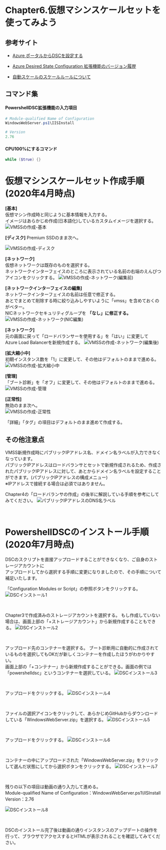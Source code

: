 # Chapter6.仮想マシンスケールセットを使ってみよう

## 参考サイト

- [Azure ポータルからDSCを設定する](https://docs.microsoft.com/ja-jp/azure/virtual-machines/extensions/dsc-overview#azure-portal-functionality)

- [Azure Desired State Configuration 拡張機能のバージョン履歴](https://docs.microsoft.com/ja-jp/powershell/scripting/dsc/getting-started/azuredscexthistory?view=powershell-7)

- [自動スケールのスケールルールについて](https://docs.microsoft.com/ja-jp/archive/blogs/jpcie/1315)

## コマンド集

#### PowershellDSC拡張機能の入力項目
```powershell
# Module-qualified Name of Configuration
WindowsWebServer.ps1\IISInstall

# Version
2.76
```

#### CPU100%にするコマンド

```powershell
while ($true) {}
```

# 仮想マシンスケールセット作成手順(2020年4月時点)

**[基本]**  
仮想マシン作成時と同じように基本情報を入力する。  
イメージはあらかじめ作成(日本語化)しているカスタムイメージを選択する。
![VMSSの作成-基本](https://user-images.githubusercontent.com/22112831/80272531-80942480-8705-11ea-95b5-44254e1975e3.png)

**[ディスク]**
Premium SSDのまま次へ。

![VMSSの作成-ディスク](https://user-images.githubusercontent.com/22112831/80272582-f5fff500-8705-11ea-8586-0836961acaff.png)

**[ネットワーク]**  
仮想ネットワークは既存のものを選択する。  
ネットワークインターフェイスのところに表示されている名前の右端のえんぴつアイコンをクリックする。
![VMSSの作成-ネットワーク(編集前)](https://user-images.githubusercontent.com/22112831/80272842-0913c480-8708-11ea-8055-41bdfc0da4ce.png)

**[ネットワークインターフェイスの編集]**  
ネットワークインターフェイスの名前は任意で修正する。  
あとでまとめて削除する時に絞り込みしやすいように「vmss」を含めておくのがベター。  
NICネットワークセキュリティグループを **「なし」に修正する。** 
![VMSSの作成-ネットワーク(NIC編集)](https://user-images.githubusercontent.com/22112831/80272852-13ce5980-8708-11ea-8883-0a8f277a80b5.png)

**[ネットワーク]**  
元の画面に戻って「ロードバランサーを使用する」を「はい」に変更して  
Azure Load Balancerを新規作成する。
![VMSSの作成-ネットワーク(編集後)](https://user-images.githubusercontent.com/22112831/80272630-22b40c80-8706-11ea-9a1d-7fb12e818884.png)

**[拡大縮小中]**  
初期インスタンス数を「1」に変更して、その他はデフォルトのままで進める。
![VMSSの作成-拡大縮小中](https://user-images.githubusercontent.com/22112831/80272883-6871d480-8708-11ea-982d-7dbae278f826.png)

**[管理]**  
「ブート診断」を「オフ」に変更して、その他はデフォルトのままで進める。
![VMSSの作成-管理](https://user-images.githubusercontent.com/22112831/80272903-99520980-8708-11ea-883a-c5faef9cb460.png)

**[正常性]**  
無効のまま次へ。  
![VMSSの作成-正常性](https://user-images.githubusercontent.com/22112831/80272922-bb4b8c00-8708-11ea-8b21-20580e5b6478.png)

「詳細」「タグ」の項目はデフォルトのまま進めて作成する。

## その他注意点

VMSS新規作成時にパブリックIPアドレス名、ドメイン名ラベルが入力できなくなっています。  
パブリックIPアドレスはロードバランサとセットで新規作成されるため、作成されたパブリックIPアドレスに対して、あとからドメイン名ラベルを設定することができます。(パブリックIPアドレスの構成メニュー)  
※IPアドレスで接続する場合は必須ではありません。


Chapter4の「ロードバランサの作成」の後半に解説している手順を参考にしてみてください。
![パブリックIPアドレスのDNS名ラベル](https://user-images.githubusercontent.com/22112831/80273120-8b9d8380-870a-11ea-89a6-a4f5d455b1a8.png)


<br>

# PowershellDSCのインストール手順(2020年7月時点)
DSCのスクリプトを直接アップロードすることができなくなり、ご自身のストレージアカウントに  
アップロードしてから選択する手順に変更になりましたので、その手順について補足いたします。

「Configuration Modules or Script」の参照ボタンをクリックする。  
![DSCインストール1](https://user-images.githubusercontent.com/22112831/86205154-23ed3400-bba4-11ea-995d-db253307fc3c.png)

<br>

Chapter3で作成済みのストレージアカウントを選択する。
もし作成していない場合は、画面上部の「+ストレージアカウント」から新規作成することもできる。
![DSCインストール2](https://user-images.githubusercontent.com/22112831/86205252-5860f000-bba4-11ea-8830-84e2f162c696.png)

<br>

アップロード先のコンテナーを選択する。
ブート診断用に自動的に作成されているものを選択してもOKだが新しくコンテナーを作成したほうがわかりやすい。  
画面上部の「+コンテナー」から新規作成することができる。画面の例では「powershelldsc」というコンテナーを選択している。
![DSCインストール3](https://user-images.githubusercontent.com/22112831/86205334-8d6d4280-bba4-11ea-8448-c1a661bc69d2.png)

<br>

アップロードをクリックする。
![DSCインストール4](https://user-images.githubusercontent.com/22112831/86205450-dae9af80-bba4-11ea-91de-e01cd8a09aea.png)

<br>

ファイルの選択アイコンをクリックして、あらかじめGitHubからダウンロードしている「WindowsWebServer.zip」を選択する。
![DSCインストール5](https://user-images.githubusercontent.com/22112831/86205466-e937cb80-bba4-11ea-90a8-eefca8845856.png)

<br>

アップロードをクリックする。
![DSCインストール6](https://user-images.githubusercontent.com/22112831/86205556-21d7a500-bba5-11ea-81ff-a51406dd0353.png)

<br>

コンテナーの中にアップロードされた「WindowsWebServer.zip」をクリックして選んだ状態にしてから選択ボタンをクリックする。
![DSCインストール7](https://user-images.githubusercontent.com/22112831/86205569-2bf9a380-bba5-11ea-85df-d8486a616cc7.png)

<br>

残りの以下の項目は動画の通り入力して進める。  
Module-qualified Name of Configuration：WindowsWebServer.ps1\IISInstall  
Version：2.76  

![DSCインストール8](https://user-images.githubusercontent.com/22112831/86205687-78dd7a00-bba5-11ea-92b5-77bceec17077.png)

<br>

DSCのインストール完了後は動画の通りインスタンスのアップデートの操作を行って、ブラウザでアクセスするとHTMLが表示されることを確認してみてください。
